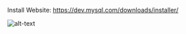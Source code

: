 Install Website: https://dev.mysql.com/downloads/installer/

![alt-text](https://i.gyazo.com/52c51c56d3d02d56d400938cc762adc7.png?raw=true)